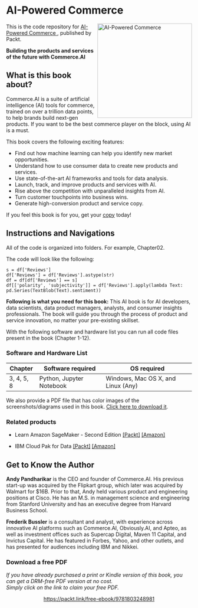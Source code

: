 # AI-Powered Commerce 

<a href="https://www.packtpub.com/data/ai-powered-commerce?utm_source=github&utm_medium=repository&utm_campaign=9781803248981"><img src="https://static.packt-cdn.com/products/9781803248981/cover/smaller" alt="AI-Powered Commerce " height="256px" align="right"></a>

This is the code repository for [AI-Powered Commerce ](https://www.packtpub.com/data/ai-powered-commerce?utm_source=github&utm_medium=repository&utm_campaign=9781803248981), published by Packt.

**Building the products and services of the future with Commerce.AI**

## What is this book about?
Commerce.AI is a suite of artificial intelligence (AI) tools for commerce, trained on over a trillion data points, to help brands build next-gen products. If you want to be the best commerce player on the block, using AI is a must. 

This book covers the following exciting features:
- Find out how machine learning can help you identify new market opportunities.
- Understand how to use consumer data to create new products and services.
- Use state-of-the-art AI frameworks and tools for data analysis.
- Launch, track, and improve products and services with AI.
- Rise above the competition with unparalleled insights from AI.
- Turn customer touchpoints into business wins.
- Generate high-conversion product and service copy.

If you feel this book is for you, get your [copy](https://www.amazon.com/dp/180324898X) today!


## Instructions and Navigations
All of the code is organized into folders. For example, Chapter02.

The code will look like the following:
```
s = df['Reviews']
df['Reviews'] = df['Reviews'].astype(str)
df = df[df['Reviews'] == s]
df[['polarity', 'subjectivity']] = df['Reviews'].apply(lambda Text: pd.Series(TextBlob(Text).sentiment))
```

**Following is what you need for this book:**
This AI book is for AI developers, data scientists, data product managers, analysts, and consumer insights professionals. The book will guide you through the process of product and service innovation, no matter your pre-existing skillset.

With the following software and hardware list you can run all code files present in the book (Chapter 1-12).
### Software and Hardware List
| Chapter | Software required | OS required |
| -------- | ------------------------------------ | ----------------------------------- |
| 3, 4, 5, 8 | Python, Jupyter Notebook | Windows, Mac OS X, and Linux (Any) |

We also provide a PDF file that has color images of the screenshots/diagrams used in this book. [Click here to download it](https://static.packt-cdn.com/downloads/9781803248981_ColorImages.pdf).

### Related products
* Learn Amazon SageMaker - Second Edition  [[Packt]](https://www.packtpub.com/product/learn-amazon-sagemaker-second-edition/9781801817950?utm_source=github&utm_medium=repository&utm_campaign=9781801817950) [[Amazon]](https://www.amazon.com/Learn-Amazon-SageMaker-developers-scientists-dp-1801817952/dp/1801817952/ref=mt_other?_encoding=UTF8&me=&qid=)

* IBM Cloud Pak for Data  [[Packt]](https://www.packtpub.com/product/ibm-cloud-pak-for-data/9781800562127?utm_source=github&utm_medium=repository&utm_campaign=9781800562127) [[Amazon]](https://www.amazon.com/dp/1800562128)



## Get to Know the Author
**Andy Pandharikar**
is the CEO and founder of Commerce.AI. His previous start-up was acquired by the Flipkart group, which later was acquired by Walmart for $16B. Prior to that, Andy held various product and engineering positions at Cisco. He has an M.S. in management science and engineering from Stanford University and has an executive degree from Harvard Business School.

**Frederik Bussler**
 is a consultant and analyst, with experience across innovative AI platforms such as Commerce.AI, Obviously.AI, and Apteo, as well as investment offices such as Supercap Digital, Maven 11 Capital, and Invictus Capital. He has featured in Forbes, Yahoo, and other outlets, and has presented for audiences including IBM and Nikkei.

### Download a free PDF

 <i>If you have already purchased a print or Kindle version of this book, you can get a DRM-free PDF version at no cost.<br>Simply click on the link to claim your free PDF.</i>
<p align="center"> <a href="https://packt.link/free-ebook/9781803248981">https://packt.link/free-ebook/9781803248981 </a> </p>